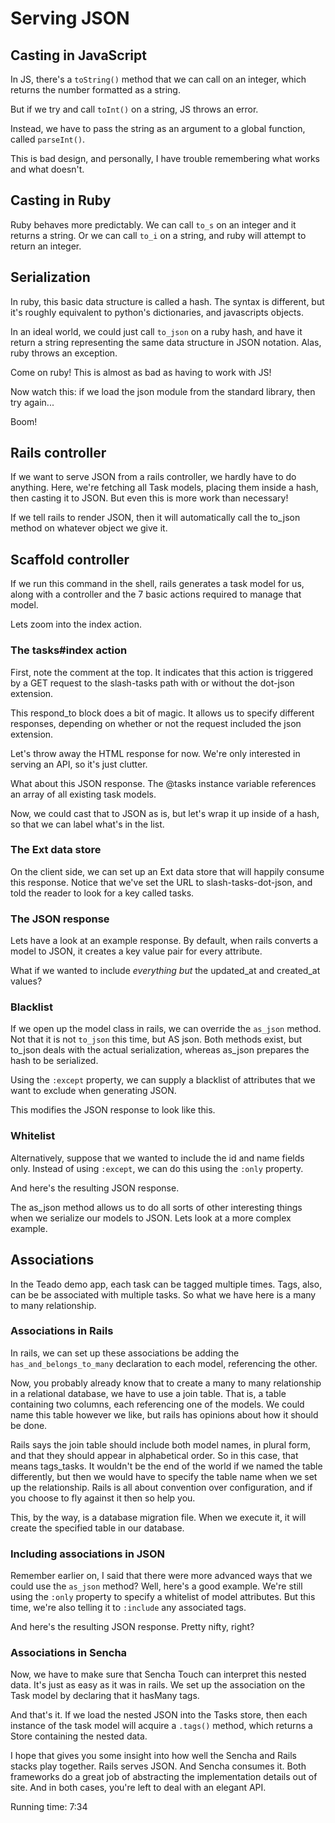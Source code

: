 # Serving JSON

## Casting in JavaScript

In JS, there's a `toString()` method that we can call on an integer, which returns the number formatted as a string.

But if we try and call `toInt()` on a string, JS throws an error.

Instead, we have to pass the string as an argument to a global function, called `parseInt()`.

This is bad design, and personally, I have trouble remembering what works and what doesn't.

## Casting in Ruby

Ruby behaves more predictably.  We can call `to_s` on an integer and it returns a string. Or we can call `to_i` on a string, and ruby will attempt to return an integer.

## Serialization

In ruby, this basic data structure is called a hash. The syntax is different, but it's roughly equivalent to python's dictionaries, and javascripts objects.

In an ideal world, we could just call `to_json` on a ruby hash, and have it return a string representing the same data structure in JSON notation. Alas, ruby throws an exception.

Come on ruby! This is almost as bad as having to work with JS!

Now watch this: if we load the json module from the standard library, then try again...

Boom!

## Rails controller

If we want to serve JSON from a rails controller, we hardly have to do anything. Here, we're fetching all Task models, placing them inside a hash, then casting it to JSON. But even this is more work than necessary!

If we tell rails to render JSON, then it will automatically call the to_json method on whatever object we give it.

## Scaffold controller

If we run this command in the shell, rails generates a task model for us, along with a controller and the 7 basic actions required to manage that model.

Lets zoom into the index action.

### The tasks#index action

First, note the comment at the top. It indicates that this action is triggered by a GET request to the slash-tasks path with or without the dot-json extension.

This respond_to block does a bit of magic. It allows us to specify different responses, depending on whether or not the request included the json extension.

Let's throw away the HTML response for now. We're only interested in serving an API, so it's just clutter.

What about this JSON response. The @tasks instance variable references an array of all existing task models.

Now, we could cast that to JSON as is, but let's wrap it up inside of a hash, so that we can label what's in the list.

### The Ext data store

On the client side, we can set up an Ext data store that will happily consume this response. Notice that we've set the URL to slash-tasks-dot-json, and told the reader to look for a key called tasks.

### The JSON response

Lets have a look at an example response. By default, when rails converts a model to JSON, it creates a key value pair for every attribute.

What if we wanted to include *everything but* the updated_at and created_at values?

### Blacklist

If we open up the model class in rails, we can override the `as_json` method. Not that it is not `to_json` this time, but AS json. Both methods exist, but to_json deals with the actual serialization, whereas as_json prepares the hash to be serialized.

Using the `:except` property, we can supply a blacklist of attributes that we want to exclude when generating JSON.

This modifies the JSON response to look like this.

### Whitelist

Alternatively, suppose that we wanted to include the id and name fields only. Instead of using `:except`, we can do this using the `:only` property.

And here's the resulting JSON response.

The as_json method allows us to do all sorts of other interesting things when we serialize our models to JSON. Lets look at a more complex example.

## Associations

In the Teado demo app, each task can be tagged multiple times. Tags, also, can be be associated with multiple tasks. So what we have here is a many to many relationship.

### Associations in Rails

In rails, we can set up these associations be adding the `has_and_belongs_to_many` declaration to each model, referencing the other.

Now, you probably already know that to create a many to many relationship in a relational database, we have to use a join table. That is, a table containing two columns, each referencing one of the models. We could name this table however we like, but rails has opinions about how it should be done.

Rails says the join table should include both model names, in plural form, and that they should appear in alphabetical order. So in this case, that means tags_tasks. It wouldn't be the end of the world if we named the table differently, but then we would have to specify the table name when we set up the relationship. Rails is all about convention over configuration, and if you choose to fly against it then so help you.

This, by the way, is a database migration file. When we execute it, it will create the specified table in our database.

### Including associations in JSON

Remember earlier on, I said that there were more advanced ways that we could use the `as_json` method? Well, here's a good example. We're still using the `:only` property to specify a whitelist of model attributes. But this time, we're also telling it to `:include` any associated tags.

And here's the resulting JSON response. Pretty nifty, right?

### Associations in Sencha

Now, we have to make sure that Sencha Touch can interpret this nested data. It's just as easy as it was in rails. We set up the association on the Task model by declaring that it hasMany tags.

And that's it. If we load the nested JSON into the Tasks store, then each instance of the task model will acquire a `.tags()` method, which returns a Store containing the nested data.

I hope that gives you some insight into how well the Sencha and Rails stacks play together. Rails serves JSON. And Sencha consumes it. Both frameworks do a great job of abstracting the implementation details out of site. And in both cases, you're left to deal with an elegant API.

Running time: 7:34
